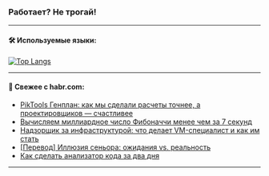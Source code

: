 ### Работает? Не трогай!

---
<!--
#### 🛠️ Technical stack:

![Java](https://img.shields.io/badge/Java-informational?logo=Oracle&style=flat&logoColor=white&color=FF4500)
![Kotlin](https://img.shields.io/badge/Kotlin-informational?logo=Kotlin&style=flat&logoColor=white&color=774D97)
![TS](https://img.shields.io/badge/TypeScript-informational?logo=typeScript&style=flat&logoColor=black&color=017acc)
![Python](https://img.shields.io/badge/Python-informational?logo=Python&style=flat&logoColor=black&color=ffdd54) <br>
![Spring](https://img.shields.io/badge/Spring-informational?logo=Spring&style=flat&logoColor=white&color=6DB33F) 
![SpringBoot](https://img.shields.io/badge/SpringBoot-informational?logo=SpringBoot&style=flat&logoColor=white&color=6DB33F)
![Nest](https://img.shields.io/badge/NestJS-informational?logo=NestJS&style=flat&logoColor=white&color=E0234E) 
![NodeJS](https://img.shields.io/badge/NodeJS-informational?logo=node.js&style=flat&logoColor=white&color=70A760)<br>
![PostgreSQL](https://img.shields.io/badge/PostgreSQL-informational?logo=PostgreSQL&style=flat&logoColor=white&color=DAA520)
![MongoDB](https://img.shields.io/badge/MongoDB-informational?logo=MongoDB&style=flat&logoColor=white&color=870000)
![Apache](https://img.shields.io/badge/Apache-informational?logo=apache&style=flat&logoColor=white&color=f74e28)

___ 
-->

#### 🛠️ Используемые языки:

[![Top Langs](https://github-readme-stats-u2qms2cxw-advtsettinggmailcoms-projects.vercel.app/api/top-langs/?username=zloylis&langs_count=10&hide_title=true&title_color=e6edf3&size_weight=0.5&count_weight=0.5&layout=compact&hide_progress=true&hide_border=true&theme=dracula)](https://github.com/zloylis)

<!---


####  :octocat:&nbsp;&nbsp; Статистика:

![GitHub stats](https://github-readme-stats-u2qms2cxw-advtsettinggmailcoms-projects.vercel.app/api?username=zloylis&show_icons=true&hide_border=true&theme=dracula&title_color=e6edf3&include_all_commits=true&count_private=true&hide_rank=false&hide_title=true&rank_icon=github)
-->
---

#### 💬 Свежее с habr.com:

<!-- BLOG-POST-LIST:START -->
- [PikTools Генплан: как мы сделали расчеты точнее, а проектировщиков — счастливее](https://habr.com/ru/companies/pik_digital/articles/835712/?utm_source=habrahabr&utm_medium=rss&utm_campaign=835712)
- [Вычисляем миллиардное число Фибоначчи менее чем за 7 секунд](https://habr.com/ru/articles/835950/?utm_source=habrahabr&utm_medium=rss&utm_campaign=835950)
- [Надзорщик за инфраструктурой: что делает VM-специалист и как им стать](https://habr.com/ru/companies/pt/articles/835710/?utm_source=habrahabr&utm_medium=rss&utm_campaign=835710)
- [[Перевод] Иллюзия сеньора: ожидания vs. реальность](https://habr.com/ru/companies/productivity_inside/articles/835940/?utm_source=habrahabr&utm_medium=rss&utm_campaign=835940)
- [Как сделать анализатор кода за два дня](https://habr.com/ru/companies/pvs-studio/articles/835936/?utm_source=habrahabr&utm_medium=rss&utm_campaign=835936)
<!-- BLOG-POST-LIST:END -->

---
